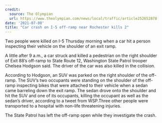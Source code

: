 ```yaml
---
credit:
  source: The Olympian
  url: https://www.theolympian.com/news/local/traffic/article252652878.html
date: '2021-07-08'
title: "Car crash on I-5 off-ramp near Rochester kills 2"
---
```

Two people were killed on I-5 Thursday morning when a car hit a person inspecting their vehicle on the shoulder of an exit ramp.

A little after 9 a.m., a car struck and killed a pedestrian on the right shoulder of Exit 88’s off-ramp to State Route 12, Washington State Patrol trooper Chelsea Hodgson said. The driver of the car was also killed in the collision.

According to Hodgson, an SUV was parked on the right shoulder of the off-ramp. The SUV’s two occupants were standing on the shoulder of the off-ramp inspecting bikes that were attached to their vehicle when a sedan came barreling down the exit ramp. The sedan drove onto the shoulder and hit the SUV and one of its occupants, killing the occupant as well as the sedan’s driver, according to a tweet from WSP.Three other people were transported to a hospital with non-life threatening injuries.

The State Patrol has left the off-ramp open while they investigate the crash.
